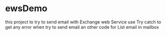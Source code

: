 # ewsDemo
this project to try to send email with Exchange web Service
use Try catch to get any error when try to send email
an other code for List email in mailbox
